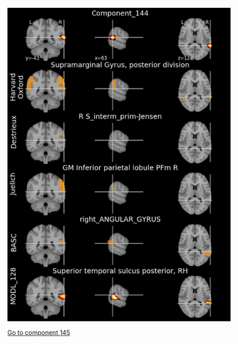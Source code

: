 


![144](preliminary/144.jpg "Component 144")

[Go to component 145](https://parietal-inria.github.io/MODL_atlas/1024/145 "Component 145")